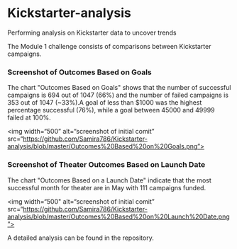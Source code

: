 # Kickstarter-analysis
Performing analysis on Kickstarter data to uncover trends

The Module 1 challenge consists of comparisons between Kickstarter campaigns.

### Screenshot of Outcomes Based on Goals

The chart "Outcomes Based on Goals" shows that the number of successful campaigns is 694 out of 1047 (66%) and the number of failed campaigns is 353 out of 1047 (~33%).A goal of less than $1000 was the highest percentage successful (76%), while a goal between 45000 and 49999 failed at 100%.

<img width=“500” alt=“screenshot of initial comit” src=“https://github.com/Samira786/Kickstarter-analysis/blob/master/Outcomes%20Based%20on%20Goals.png”>

### Screenshot of Theater Outcomes Based on Launch Date

The chart "Outcomes Based on a Launch Date" indicate that the most successful month for theater are in May with 111 campaigns funded.

<img width=“500" alt=“screenshot of initial comit” src=“https://github.com/Samira786/Kickstarter-analysis/blob/master/Outcomes%20Based%20on%20Launch%20Date.png”>
                
A detailed analysis can be found in the repository.
